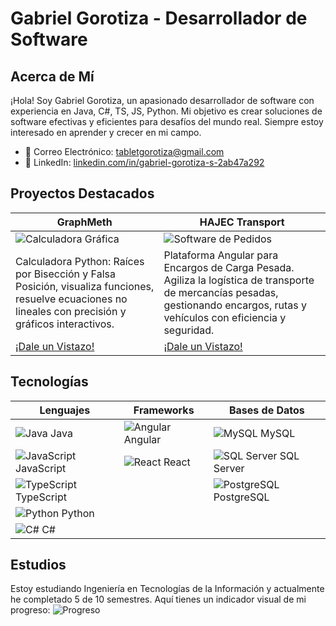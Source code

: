 # Gabriel Gorotiza - Desarrollador de Software

## Acerca de Mí

¡Hola! Soy Gabriel Gorotiza, un apasionado desarrollador de software con experiencia en Java, C#, TS, JS, Python. Mi objetivo es crear soluciones de software efectivas y eficientes para desafíos del mundo real. Siempre estoy interesado en aprender y crecer en mi campo.

- 📧 Correo Electrónico: [tabletgorotiza@gmail.com](mailto:tabletgorotiza@gmail.com)
- 💼 LinkedIn: [linkedin.com/in/gabriel-gorotiza-s-2ab47a292](https://www.linkedin.com/in/gabriel-gorotiza-s-2ab47a292)

## Proyectos Destacados

| GraphMeth                                    | HAJEC Transport                                     |
|----------------------------------------------|----------------------------------------------|
| ![Calculadora Gráfica](enlace-a-imagen-proyecto1.png)| ![Software de Pedidos](enlace-a-imagen-proyecto2.png) |
| Calculadora Python: Raíces por Bisección y Falsa Posición, visualiza funciones, resuelve ecuaciones no lineales con precisión y gráficos interactivos. | Plataforma Angular para Encargos de Carga Pesada. Agiliza la logística de transporte de mercancías pesadas, gestionando encargos, rutas y vehículos con eficiencia y seguridad. |
| [¡Dale un Vistazo!](https://github.com/ggorotiza1/GraphMeth)  | [¡Dale un Vistazo!](https://github.com/ggorotiza1/ProyectoQuinto)|

## Tecnologías

| Lenguajes   | Frameworks | Bases de Datos |
|-------------|------------|----------------|
| ![Java](https://cdn.discordapp.com/attachments/995501479190343731/1163266019146596362/java-logo-24.png?ex=653ef2e7&is=652c7de7&hm=25f455e2fad8d6765c8931d712472b3a556c4c95c3c5396f5bd3ec461be16433&) Java   | ![Angular](https://cdn.discordapp.com/attachments/995501479190343731/1163268628951613480/angular-logo-24.png?ex=653ef555&is=652c8055&hm=8351fd03f18d986b9f7f930403b47fd87f42086ab211a44eb0c853dba890c57a&) Angular | ![MySQL]() MySQL   |
| ![JavaScript](https://cdn.discordapp.com/attachments/995501479190343731/1163266379789647902/javascript-logo-24.png?ex=653ef33d&is=652c7e3d&hm=132f0352b0a97d211652f86ddaa9140657678c0b23720051d3f6ea20c010ec59&) JavaScript | ![React](https://cdn.discordapp.com/attachments/995501479190343731/1163276249502863360/react-logo-24.png?ex=653efc6e&is=652c876e&hm=6e0b5685f3d977d3c920384e701c30f5e4fab26bdeeee18e17a4553bff56db95&) React | ![SQL Server]() SQL Server |
| ![TypeScript](https://cdn.discordapp.com/attachments/995501479190343731/1163268709540954212/typescript-logo-24.png?ex=653ef568&is=652c8068&hm=77dcc045111db1eb081dbf75ae6a49f3244b6947a2d4cff8c181c85dcd8fdc04&) TypeScript |            | ![PostgreSQL](https://cdn.discordapp.com/attachments/995501479190343731/1163276180477182002/postgresql-logo-24.png?ex=653efc5e&is=652c875e&hm=ef3dcd5e9703f1d52947b1373de20c228c406061af0171ab16c96cc6743e0e80&) PostgreSQL |
| ![Python](https://cdn.discordapp.com/attachments/995501479190343731/1163268532772016219/python-logo-24.png?ex=653ef53e&is=652c803e&hm=616bdf634260dd0d1737b5d19eecf3a7df72bc81fdfd175d38de4144ad41fbc9&) Python  |            |                |
| ![C#]() C#      |            |                |

## Estudios

Estoy estudiando Ingeniería en Tecnologías de la Información y actualmente he completado 5 de 10 semestres. Aquí tienes un indicador visual de mi progreso: ![Progreso](https://progress-bar.dev/50/)

